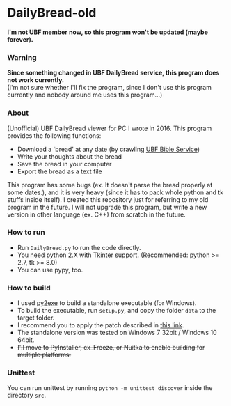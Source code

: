 # DailyBread-old

**I'm not UBF member now, so this program won't be updated (maybe forever).**

### Warning
**Since something changed in UBF DailyBread service, this program does not work currently.**  
(I'm not sure whether I'll fix the program, since I don't use this program currently and nobody around me uses this program...)

### About
(Unofficial) UBF DailyBread viewer for PC I wrote in 2016.
This program provides the following functions:
- Download a 'bread' at any date (by crawling [UBF Bible Service](http://bs.ubf.kr/))
- Write your thoughts about the bread
- Save the bread in your computer
- Export the bread as a text file

This program has some bugs (ex. It doesn't parse the bread properly at some dates.),
and it is very heavy (since it has to pack whole python and tk stuffs inside itself).
I created this repository just for referring to my old program in the future.
I will not upgrade this program, but write a new version in other language (ex. C++) from scratch in the future.

### How to run
- Run ```DailyBread.py``` to run the code directly.
- You need python 2.X with Tkinter support. (Recommended: python >= 2.7, tk >= 8.0)
- You can use pypy, too.

### How to build
- I used [py2exe](http://www.py2exe.org/) to build a standalone executable (for Windows).
- To build the executable, run ```setup.py```, and copy the folder ```data``` to the target folder.
- I recommend you to apply the patch described in [this link](http://stackoverflow.com/questions/14975018/creating-single-exe-using-py2exe-for-a-tkinter-program).
- The standalone version was tested on Windows 7 32bit / Windows 10 64bit.
- ~~I'll move to PyInstaller, cx_Freeze, or Nuitka to enable building for multiple platforms.~~

### Unittest
You can run unittest by running ```python -m unittest discover``` inside the directory ```src```.  
